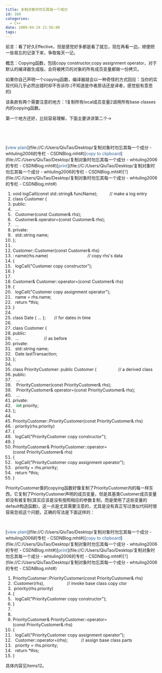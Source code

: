 ```yaml
---
title: 复制对象时勿忘其每一个成分
id: 160
categories:
  - C++
date: 2009-04-19 21:56:00
tags:
---
```


    

前言：看了好久Effective，但是感觉好多都是看了就忘，现在再看一边，顺便把一些易忘的记录下来，争取每天一记。

概念：Copying函数，包括copy constructor;copy assignment operator，对于默认的编译器生成版，会将被拷贝的对象的所有成员变量都做一份拷贝。

如果你自己声明一个copying函数，编译器就会以一种奇怪的方式回应：当你的实现代码几乎必然出错时却不告诉你.(不知道是作者原话还是译者，感觉挺有意思的)

该条款有两个需要注意的地方：1复制所有local成员变量2调用所有base classes内的copying函数。

第一个地方还好，比较容易理解，下面主要讲讲第二个-&gt;

&nbsp;

&nbsp; 

<div class="dp-highlighter  nogutter">
<div class="bar">
<div class="tools">[<span style="color: #336699;">view plain</span>](file://C:/Users/QiuTao/Desktop/复制对象时勿忘其每一个成分 - whtuling2006的专栏 - CSDNBlog.mht#)[<span style="color: #336699;">copy to clipboard</span>](file://C:/Users/QiuTao/Desktop/复制对象时勿忘其每一个成分 - whtuling2006的专栏 - CSDNBlog.mht#)[<span style="color: #336699;">print</span>](file://C:/Users/QiuTao/Desktop/复制对象时勿忘其每一个成分 - whtuling2006的专栏 - CSDNBlog.mht#)[<span style="color: #336699;">?</span>](file://C:/Users/QiuTao/Desktop/复制对象时勿忘其每一个成分 - whtuling2006的专栏 - CSDNBlog.mht#)</div>
</div>

1.  <span><span class="keyword">void</span><span>&nbsp;logCall(</span><span class="keyword">const</span><span>&nbsp;std::string&amp;&nbsp;funcName);&nbsp;&nbsp;&nbsp;&nbsp;&nbsp;&nbsp;&nbsp;&nbsp;&nbsp;&nbsp;</span><span class="comment">//&nbsp;make&nbsp;a&nbsp;log&nbsp;entry </span><span>&nbsp;&nbsp;</span></span>
2.  <span class="keyword">class</span><span>&nbsp;Customer&nbsp;{ &nbsp;&nbsp;</span>
3.  <span class="keyword">public</span><span>: &nbsp;&nbsp;</span>
4.  <span>&nbsp;&nbsp;... &nbsp;&nbsp;</span>
5.  <span>&nbsp;&nbsp;Customer(</span><span class="keyword">const</span><span>&nbsp;Customer&amp;&nbsp;rhs); &nbsp;&nbsp;</span>
6.  <span>&nbsp;&nbsp;Customer&amp;&nbsp;operator=(</span><span class="keyword">const</span><span>&nbsp;Customer&amp;&nbsp;rhs); &nbsp;&nbsp;</span>
7.  <span>&nbsp;&nbsp;... &nbsp;&nbsp;</span>
8.  <span class="keyword">private</span><span>: &nbsp;&nbsp;</span>
9.  <span>&nbsp;&nbsp;std::string&nbsp;name; &nbsp;&nbsp;</span>
10.  <span>}; &nbsp;&nbsp;</span>
11.  <span>&nbsp;&nbsp;</span>
12.  <span>Customer::Customer(</span><span class="keyword">const</span><span>&nbsp;Customer&amp;&nbsp;rhs) &nbsp;&nbsp;</span>
13.  <span>:&nbsp;name(rhs.name)&nbsp;&nbsp;&nbsp;&nbsp;&nbsp;&nbsp;&nbsp;&nbsp;&nbsp;&nbsp;&nbsp;&nbsp;&nbsp;&nbsp;&nbsp;&nbsp;&nbsp;&nbsp;&nbsp;&nbsp;&nbsp;&nbsp;&nbsp;&nbsp;&nbsp;&nbsp;&nbsp;&nbsp;&nbsp;&nbsp;&nbsp;&nbsp;&nbsp;</span><span class="comment">//&nbsp;copy&nbsp;rhs's&nbsp;data </span><span>&nbsp;&nbsp;</span>
14.  <span>{ &nbsp;&nbsp;</span>
15.  <span>&nbsp;&nbsp;logCall(</span><span class="string">"Customer&nbsp;copy&nbsp;constructor"</span><span>); &nbsp;&nbsp;</span>
16.  <span>} &nbsp;&nbsp;</span>
17.  <span>&nbsp;&nbsp;</span>
18.  <span>Customer&amp;&nbsp;Customer::operator=(</span><span class="keyword">const</span><span>&nbsp;Customer&amp;&nbsp;rhs) &nbsp;&nbsp;</span>
19.  <span>{ &nbsp;&nbsp;</span>
20.  <span>&nbsp;&nbsp;logCall(</span><span class="string">"Customer&nbsp;copy&nbsp;assignment&nbsp;operator"</span><span>); &nbsp;&nbsp;</span>
21.  <span>&nbsp;&nbsp;name&nbsp;=&nbsp;rhs.name;&nbsp;&nbsp;&nbsp;&nbsp;&nbsp;&nbsp;&nbsp;&nbsp;&nbsp;&nbsp;&nbsp;&nbsp;&nbsp;&nbsp;&nbsp;&nbsp;&nbsp;&nbsp;&nbsp;&nbsp;&nbsp;&nbsp;&nbsp;&nbsp;&nbsp;&nbsp;&nbsp;&nbsp;&nbsp;&nbsp;&nbsp; &nbsp;&nbsp;</span>
22.  <span>&nbsp;&nbsp;</span><span class="keyword">return</span><span>&nbsp;*</span><span class="keyword">this</span><span>;&nbsp;&nbsp;&nbsp;&nbsp;&nbsp;&nbsp;&nbsp;&nbsp;&nbsp;&nbsp;&nbsp;&nbsp;&nbsp;&nbsp;&nbsp;&nbsp;&nbsp;&nbsp;&nbsp;&nbsp;&nbsp;&nbsp;&nbsp;&nbsp;&nbsp;&nbsp;&nbsp;&nbsp;&nbsp;&nbsp;&nbsp;&nbsp;&nbsp;&nbsp; &nbsp;&nbsp;</span>
23.  <span>} &nbsp;&nbsp;</span>
24.  <span>&nbsp;&nbsp;</span>
25.  <span class="keyword">class</span><span>&nbsp;Date&nbsp;{&nbsp;...&nbsp;};&nbsp;&nbsp;&nbsp;&nbsp;&nbsp;&nbsp;&nbsp;</span><span class="comment">//&nbsp;for&nbsp;dates&nbsp;in&nbsp;time </span><span>&nbsp;&nbsp;</span>
26.  <span>&nbsp;&nbsp;</span>
27.  <span class="keyword">class</span><span>&nbsp;Customer&nbsp;{ &nbsp;&nbsp;</span>
28.  <span class="keyword">public</span><span>: &nbsp;&nbsp;</span>
29.  <span>&nbsp;&nbsp;...&nbsp;&nbsp;&nbsp;&nbsp;&nbsp;&nbsp;&nbsp;&nbsp;&nbsp;&nbsp;&nbsp;&nbsp;&nbsp;&nbsp;&nbsp;&nbsp;&nbsp;&nbsp;&nbsp;&nbsp;&nbsp;</span><span class="comment">//&nbsp;as&nbsp;before </span><span>&nbsp;&nbsp;</span>
30.  <span class="keyword">private</span><span>: &nbsp;&nbsp;</span>
31.  <span>&nbsp;&nbsp;std::string&nbsp;name; &nbsp;&nbsp;</span>
32.  <span>&nbsp;&nbsp;Date&nbsp;lastTransaction; &nbsp;&nbsp;</span>
33.  <span>}; &nbsp;&nbsp;</span>
34.  <span>&nbsp;&nbsp;</span>
35.  <span class="keyword">class</span><span>&nbsp;PriorityCustomer:&nbsp;</span><span class="keyword">public</span><span>&nbsp;Customer&nbsp;{&nbsp;&nbsp;&nbsp;&nbsp;&nbsp;&nbsp;&nbsp;&nbsp;&nbsp;&nbsp;&nbsp;&nbsp;&nbsp;&nbsp;&nbsp;&nbsp;&nbsp;&nbsp;</span><span class="comment">//&nbsp;a&nbsp;derived&nbsp;class </span><span>&nbsp;&nbsp;</span>
36.  <span class="keyword">public</span><span>: &nbsp;&nbsp;</span>
37.  <span>&nbsp;&nbsp;&nbsp;... &nbsp;&nbsp;</span>
38.  <span>&nbsp;&nbsp;&nbsp;PriorityCustomer(</span><span class="keyword">const</span><span>&nbsp;PriorityCustomer&amp;&nbsp;rhs); &nbsp;&nbsp;</span>
39.  <span>&nbsp;&nbsp;&nbsp;PriorityCustomer&amp;&nbsp;operator=(</span><span class="keyword">const</span><span>&nbsp;PriorityCustomer&amp;&nbsp;rhs); &nbsp;&nbsp;</span>
40.  <span>&nbsp;&nbsp;&nbsp;... &nbsp;&nbsp;</span>
41.  <span class="keyword">private</span><span>: &nbsp;&nbsp;</span>
42.  <span>&nbsp;&nbsp;&nbsp;</span><span class="datatypes">**<span style="color: #2e8b57;">int</span>**</span><span>&nbsp;priority; &nbsp;&nbsp;</span>
43.  <span>}; &nbsp;&nbsp;</span>
44.  <span>&nbsp;&nbsp;</span>
45.  <span>PriorityCustomer::PriorityCustomer(</span><span class="keyword">const</span><span>&nbsp;PriorityCustomer&amp;&nbsp;rhs) &nbsp;&nbsp;</span>
46.  <span>:&nbsp;priority(rhs.priority) &nbsp;&nbsp;</span>
47.  <span>{ &nbsp;&nbsp;</span>
48.  <span>&nbsp;&nbsp;logCall(</span><span class="string">"PriorityCustomer&nbsp;copy&nbsp;constructor"</span><span>); &nbsp;&nbsp;</span>
49.  <span>} &nbsp;&nbsp;</span>
50.  <span>PriorityCustomer&amp;&nbsp;PriorityCustomer::operator=(</span><span class="keyword">const</span><span>&nbsp;PriorityCustomer&amp;&nbsp;rhs) &nbsp;&nbsp;</span>
51.  <span>{ &nbsp;&nbsp;</span>
52.  <span>&nbsp;&nbsp;logCall(</span><span class="string">"PriorityCustomer&nbsp;copy&nbsp;assignment&nbsp;operator"</span><span>); &nbsp;&nbsp;</span>
53.  <span>&nbsp;&nbsp;priority&nbsp;=&nbsp;rhs.priority; &nbsp;&nbsp;</span>
54.  <span>&nbsp;&nbsp;</span><span class="keyword">return</span><span>&nbsp;*</span><span class="keyword">this</span><span>; &nbsp;&nbsp;</span>
55.  <span>}&nbsp;&nbsp;</span></div>

PriorityCustomer类的copying函数好像复制了PriorityCustomer内的每一样东西，它复制了PriorityCustomer声明的成员变量，但是其基类Customer成员变量却没有被复制(其实应该是没有按照相应的参数复制，而是使用了这些变量的default构造函数)，这一点是尤其需要注意的，尤其是没有真正写过类似代码时很容易忽视这个问题，正确的写法是下面这样的：

&nbsp;

<div class="dp-highlighter  nogutter">
<div class="bar">
<div class="tools">[<span style="color: #336699;">view plain</span>](file://C:/Users/QiuTao/Desktop/复制对象时勿忘其每一个成分 - whtuling2006的专栏 - CSDNBlog.mht#)[<span style="color: #336699;">copy to clipboard</span>](file://C:/Users/QiuTao/Desktop/复制对象时勿忘其每一个成分 - whtuling2006的专栏 - CSDNBlog.mht#)[<span style="color: #336699;">print</span>](file://C:/Users/QiuTao/Desktop/复制对象时勿忘其每一个成分 - whtuling2006的专栏 - CSDNBlog.mht#)[<span style="color: #336699;">?</span>](file://C:/Users/QiuTao/Desktop/复制对象时勿忘其每一个成分 - whtuling2006的专栏 - CSDNBlog.mht#)</div>
</div>

1.  <span><span>PriorityCustomer::PriorityCustomer(</span><span class="keyword">const</span><span>&nbsp;PriorityCustomer&amp;&nbsp;rhs) &nbsp;&nbsp;</span></span>
2.  <span>:Customer(rhs),&nbsp;&nbsp;&nbsp;&nbsp;&nbsp;&nbsp;&nbsp;&nbsp;&nbsp;&nbsp;&nbsp;&nbsp;&nbsp;&nbsp;&nbsp;&nbsp;&nbsp;&nbsp;&nbsp;</span><span class="comment">//&nbsp;invoke&nbsp;base&nbsp;class&nbsp;copy&nbsp;ctor </span><span>&nbsp;&nbsp;</span>
3.  <span>&nbsp;priority(rhs.priority) &nbsp;&nbsp;</span>
4.  <span>{ &nbsp;&nbsp;</span>
5.  <span>&nbsp;&nbsp;logCall(</span><span class="string">"PriorityCustomer&nbsp;copy&nbsp;constructor"</span><span>); &nbsp;&nbsp;</span>
6.  <span>} &nbsp;&nbsp;</span>
7.  <span>&nbsp;&nbsp;</span>
8.  <span>&nbsp;&nbsp;</span>
9.  <span>PriorityCustomer&amp;&nbsp;PriorityCustomer::operator=(</span><span class="keyword">const</span><span>&nbsp;PriorityCustomer&amp;&nbsp;rhs) &nbsp;&nbsp;</span>
10.  <span>{ &nbsp;&nbsp;</span>
11.  <span>&nbsp;&nbsp;logCall(</span><span class="string">"PriorityCustomer&nbsp;copy&nbsp;assignment&nbsp;operator"</span><span>); &nbsp;&nbsp;</span>
12.  <span>&nbsp;&nbsp;Customer::operator=(rhs);&nbsp;&nbsp;&nbsp;&nbsp;&nbsp;&nbsp;&nbsp;&nbsp;&nbsp;&nbsp;&nbsp;</span><span class="comment">//&nbsp;assign&nbsp;base&nbsp;class&nbsp;parts </span><span>&nbsp;&nbsp;</span>
13.  <span>&nbsp;&nbsp;priority&nbsp;=&nbsp;rhs.priority; &nbsp;&nbsp;</span>
14.  <span>&nbsp;&nbsp;</span><span class="keyword">return</span><span>&nbsp;*</span><span class="keyword">this</span><span>; &nbsp;&nbsp;</span>
15.  <span>}&nbsp;&nbsp;</span></div>

具体内容见Items12。

</div>